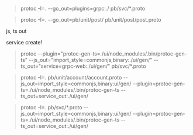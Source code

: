 > protoc -I=. --go_out=plugins=grpc:./ pb/svc/\*.proto

> protoc -I=. --go_out=pb/unit/post/ pb/unit/post/post.proto

js, ts out

service create!

> protoc --plugin="protoc-gen-ts=./ui/node_modules/.bin/protoc-gen-ts" --js_out="import_style=commonjs,binary:./ui/gen/" --ts_out="service=grpc-web:./ui/gen/" pb/svc/\*.proto

> protoc -I=. pb/unit/account/account.proto --js_out=import_style=commonjs,binary:ui/gen/ --plugin=protoc-gen-ts=./ui/node_modules/.bin/protoc-gen-ts --ts_out=service_out:./ui/gen/

> protoc -I=. pb/svc/\*.proto --js_out=import_style=commonjs,binary:ui/gen/ --plugin=protoc-gen-ts=./ui/node_modules/.bin/protoc-gen-ts --ts_out=service_out:./ui/gen/

